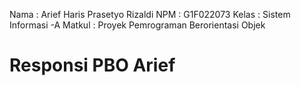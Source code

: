 Nama : Arief Haris Prasetyo Rizaldi
NPM : G1F022073
Kelas : Sistem Informasi -A
Matkul : Proyek Pemrograman Berorientasi Objek

# Responsi PBO Arief
